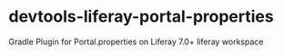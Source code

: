 # devtools-liferay-portal-properties
Gradle Plugin for Portal.properties on Liferay 7.0+ liferay workspace
